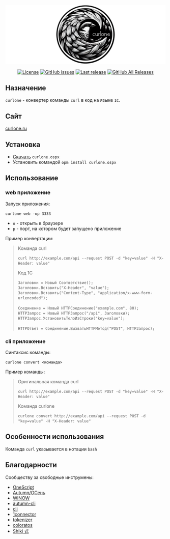 ![](img/curlone-logo-horizontal.png)

<p align="center">
<a href="https://github.com/alei1180/curlone/blob/master/LICENSE"><img alt="License" src="https://img.shields.io/github/license/alei1180/curlone?style=badge"></a>
<a href="https://github.com/alei1180/curlone/issues"><img alt="GitHub issues" src="https://img.shields.io/github/issues-raw/alei1180/curlone?style=badge"></a>
<a href="https://github.com/alei1180/curlone/releases/latest"><img alt="Last release" src="https://img.shields.io/github/v/release/alei1180/curlone?include_prereleases&label=last%20release&style=badge"></a>
<a href="https://github.com/alei1180/curlone/releases"><img alt="GitHub All Releases" src="https://img.shields.io/github/downloads/alei1180/curlone/total?style=flat-square"></a>
</p>

## Назначение

`curlone` - конвертер команды `curl` в код на языке `1С`.

## Сайт

[curlone.ru](http://curlone.ru/)

## Установка

* [Скачать](https://github.com/alei1180/curlone/releases/latest) `curlone.ospx`
* Установить командой `opm install curlone.ospx`

## Использование

### web приложение

Запуск приложения:

```shell
curlone web -op 3333
```

* `o` - открыть в браузере
* `p` - порт, на котором будет запущено приложение

Пример конвертации:

>Команда curl
>
>```shell
>curl http://example.com/api --request POST -d "key=value" -H "X-Header: value"
>```
>
>Код 1C
>
>```bsl
>Заголовки = Новый Соответствие();
>Заголовки.Вставить("X-Header", "value");
>Заголовки.Вставить("Content-Type", "application/x-www-form-urlencoded");
>
>Соединение = Новый HTTPСоединение("example.com", 80);
>HTTPЗапрос = Новый HTTPЗапрос("/api", Заголовки);
>HTTPЗапрос.УстановитьТелоИзСтроки("key=value");
>
>HTTPОтвет = Соединение.ВызватьHTTPМетод("POST", HTTPЗапрос);
>```

### cli приложение

Синтаксис команды:

```shell
curlone convert <команда> 
```

Пример команды:

>Оригинальная команда curl
>
>```shell
>curl http://example.com/api --request POST -d "key=value" -H "X-Header: value"
>```
>
>Команда curlone
>
>```shell
>curlone convert http://example.com/api --request POST -d "key=value" -H "X-Header: value"
>```

## Особенности использования

Команда `curl` указывается в нотации `bash`

## Благодарности

Сообществу за свободные инструмены:

* [OneScript](https://github.com/EvilBeaver/OneScript)
* [Autumn/ОСень](https://github.com/autumn-library/autumn)
* [WINOW](https://github.com/autumn-library/winow)
* [autumn-cli](https://github.com/autumn-library/autumn-cli)
* [cli](https://github.com/oscript-library/cli)
* [1connector](https://github.com/vbondarevsky/1connector)
* [tokenizer](https://github.com/Nivanchenko/tokenizer)
* [coloratos](https://github.com/240596448/coloratos)
* [Shiki 式](hhttps://github.com/shikijs/shiki)
